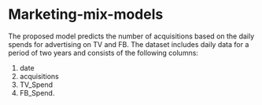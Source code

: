 # Marketing-mix-models
The proposed model predicts the number of acquisitions based on the daily spends for advertising on TV and FB. The dataset includes daily data for a period of two years and consists of the following columns:
1) date
2) acquisitions
3) TV_Spend
4) FB_Spend.
